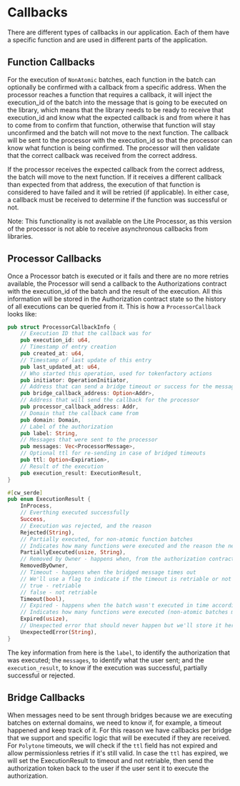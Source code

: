 # Callbacks

There are different types of callbacks in our application. Each of them have a specific function and are used in different parts of the application.

## Function Callbacks

For the execution of `NonAtomic` batches, each function in the batch can optionally be confirmed with a callback from a specific address. When the processor reaches a function that requires a callback, it will inject the execution_id of the batch into the message that is going to be executed on the library, which means that the library needs to be ready to receive that execution_id and know what the expected callback is and from where it has to come from to confirm that function, otherwise that function will stay unconfirmed and the batch will not move to the next function. The callback will be sent to the processor with the execution_id so that the processor can know what function is being confirmed. The processor will then validate that the correct callback was received from the correct address.

If the processor receives the expected callback from the correct address, the batch will move to the next function. If it receives a different callback than expected from that address, the execution of that function is considered to have failed and it will be retried (if applicable). In either case, a callback must be received to determine if the function was successful or not.

Note: This functionality is not available on the Lite Processor, as this version of the processor is not able to receive asynchronous callbacks from libraries.

## Processor Callbacks

Once a Processor batch is executed or it fails and there are no more retries available, the Processor will send a callback to the Authorizations contract with the execution_id of the batch and the result of the execution. All this information will be stored in the Authorization contract state so the history of all executions can be queried from it. This is how a `ProcessorCallback` looks like:

```rust
pub struct ProcessorCallbackInfo {
    // Execution ID that the callback was for
    pub execution_id: u64,
    // Timestamp of entry creation
    pub created_at: u64,
    // Timestamp of last update of this entry
    pub last_updated_at: u64,
    // Who started this operation, used for tokenfactory actions
    pub initiator: OperationInitiator,
    // Address that can send a bridge timeout or success for the message (if applied)
    pub bridge_callback_address: Option<Addr>,
    // Address that will send the callback for the processor
    pub processor_callback_address: Addr,
    // Domain that the callback came from
    pub domain: Domain,
    // Label of the authorization
    pub label: String,
    // Messages that were sent to the processor
    pub messages: Vec<ProcessorMessage>,
    // Optional ttl for re-sending in case of bridged timeouts
    pub ttl: Option<Expiration>,
    // Result of the execution
    pub execution_result: ExecutionResult,
}

#[cw_serde]
pub enum ExecutionResult {
    InProcess,
    // Everthing executed successfully
    Success,
    // Execution was rejected, and the reason
    Rejected(String),
    // Partially executed, for non-atomic function batches
    // Indicates how many functions were executed and the reason the next function was not executed
    PartiallyExecuted(usize, String),
    // Removed by Owner - happens when, from the authorization contract, a remove item from queue is sent
    RemovedByOwner,
    // Timeout - happens when the bridged message times out
    // We'll use a flag to indicate if the timeout is retriable or not
    // true - retriable
    // false - not retriable
    Timeout(bool),
    // Expired - happens when the batch wasn't executed in time according to the subroutine configuration
    // Indicates how many functions were executed (non-atomic batches might have executed some functions before the expiration)
    Expired(usize),
    // Unexpected error that should never happen but we'll store it here if it ever does
    UnexpectedError(String),
}
```

The key information from here is the `label`, to identify the authorization that was executed; the `messages`, to identify what the user sent; and the `execution_result`, to know if the execution was successful, partially successful or rejected.

## Bridge Callbacks

When messages need to be sent through bridges because we are executing batches on external domains, we need to know if, for example, a timeout happened and keep track of it. For this reason we have callbacks per bridge that we support and specific logic that will be executed if they are received. For `Polytone` timeouts, we will check if the `ttl` field has not expired and allow permissionless retries if it's still valid. In case the `ttl` has expired, we will set the ExecutionResult to timeout and not retriable, then send the authorization token back to the user if the user sent it to execute the authorization.
